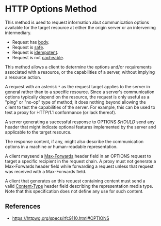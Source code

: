 # HTTP Options Method

This method is used to request information abut communication options available for the target resource at either the origin server or an intervening intermediary.

- Request has [body](/http/body).
- Request is [safe](/http/requests/safe).
- Request is [idempotent](/http/requests/idempotent).
- Request is not [cacheable](/http/requests/cacheable).

This method allows a client to determine the options and/or requirements associated with a resource, or the capabilities of a server, without implying a resource action.

A request with an asterisk `*` as the request target applies to the server in general rather than to a specific resource. Since a server's communication options typically depend on the resource, the request is only useful as a "ping" or "no-op" type of method; it does nothing beyond allowing the client to test the capabilities of the server. For example, this can be used to test a proxy for HTTP/1.1 conformance (or lack thereof).

A server generating a successful response to OPTIONS _SHOULD_ send any header that might indicate optional features implemented by the server and applicable to the target resource.

The response content, if any, might also describe the communication options in a machine or human-readable representation.

A client maysend a [Max-Forwards](/http/headers/max-forwards) header field in an OPTIONS request to target a specific recipient in the request chain. A proxy must not generate a Max-Forwards header field while forwarding a request unless that request was received with a Max-Forwards field.

A client that generates an this request containing content must send a valid [Content-Type](https://httpwg.org/specs/rfc9110.html#field.content-type) header field describing the representation media type. Note that this specification does not define any use for such content.

## References

- https://httpwg.org/specs/rfc9110.html#OPTIONS
